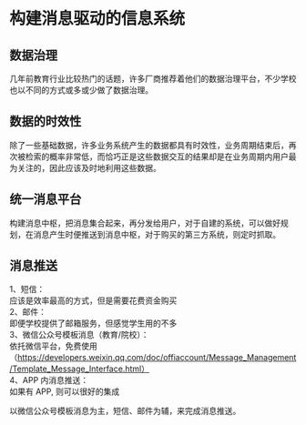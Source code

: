# 构建消息驱动的信息系统

## 数据治理
几年前教育行业比较热门的话题，许多厂商推荐着他们的数据治理平台，不少学校也以不同的方式或多或少做了数据治理。

## 数据的时效性
除了一些基础数据，许多业务系统产生的数据都具有时效性，业务周期结束后，再次被检索的概率非常低，而恰巧正是这些数据交互的结果却是在业务周期内用户最
为关注的，因此应该及时地利用这些数据。

## 统一消息平台
构建消息中枢，把消息集合起来，再分发给用户，对于自建的系统，可以做好规划，在消息产生时便推送到消息中枢，对于购买的第三方系统，则定时抓取。

## 消息推送
1、短信：  
    应该是效率最高的方式，但是需要花费资金购买  
2、邮件：  
    即便学校提供了邮箱服务，但感觉学生用的不多  
3、微信公众号模板消息（教育/院校）：  
    依托微信平台，免费使用（https://developers.weixin.qq.com/doc/offiaccount/Message_Management/Template_Message_Interface.html）  
4、APP 内消息推送：  
    如果有 APP, 则可以很好的集成  
  
   以微信公众号模板消息为主，短信、邮件为辅，来完成消息推送。
 
